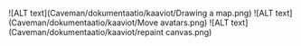 ![ALT text](Caveman/dokumentaatio/kaaviot/Drawing a map.png)
![ALT text](Caveman/dokumentaatio/kaaviot/Move avatars.png)
![ALT text](Caveman/dokumentaatio/kaaviot/repaint canvas.png)
